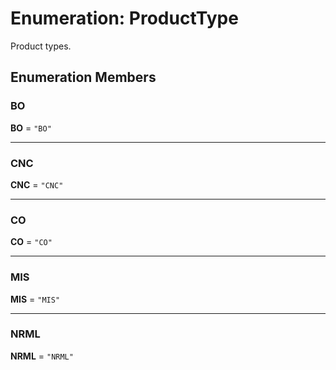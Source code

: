 # Enumeration: ProductType

Product types.

## Enumeration Members

### BO

 **BO** = ``"BO"``

___

### CNC

 **CNC** = ``"CNC"``

___

### CO

 **CO** = ``"CO"``

___

### MIS

 **MIS** = ``"MIS"``

___

### NRML

 **NRML** = ``"NRML"``
